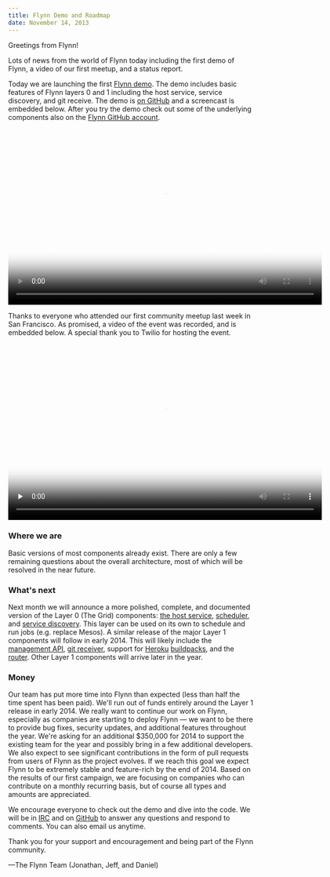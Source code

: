 ```yaml
---
title: Flynn Demo and Roadmap
date: November 14, 2013
---
```


Greetings from Flynn!

Lots of news from the world of Flynn today including the first demo of Flynn,
a video of our first meetup, and a status report.

Today we are launching the first [Flynn
demo](https://github.com/flynn/flynn-dev). The demo includes basic features of
Flynn layers 0 and 1 including the host service, service discovery, and git
receive. The demo is [on GitHub](https://github.com/flynn/flynn-dev) and
a screencast is embedded below. After you try the demo check out some of the
underlying components also on the [Flynn GitHub
account](https://github.com/flynn).

<video controls="true" poster="https://s3.amazonaws.com/flynn-media/flynn_demo_2013-11-14.jpeg" width="640" height="360">
  <source src="https://s3.amazonaws.com/flynn-media/flynn_demo_2013-11-14.mp4" type="video/mp4">
  <source src="https://s3.amazonaws.com/flynn-media/flynn_demo_2013-11-14.webm" type="video/webm">
  <img alt="Flynn Demo" src="https://s3.amazonaws.com/flynn-media/flynn_demo_2013-11-14.jpeg" width="640" height="360" title="No video playback capabilities, please download the video." />
</video>

Thanks to everyone who attended our first community meetup last week in San
Francisco. As promised, a video of the event was recorded, and is embedded
below. A special thank you to Twilio for hosting the event.

<video controls="true" preload="none" poster="https://s3.amazonaws.com/flynn-media/flynn_meetup_2013-11-05.jpeg" width="640" height="360">
  <source src="https://s3.amazonaws.com/flynn-media/flynn_meetup_2013-11-05_720p.mp4" type="video/mp4">
  <source src="https://s3.amazonaws.com/flynn-media/flynn_meetup_2013-11-05_720p.webm" type="video/webm">
  <img alt="Flynn Meetup" src="https://s3.amazonaws.com/flynn-media/flynn_meetup_2013-11-05.jpeg" width="640" height="360" title="No video playback capabilities, please download the video." />
</video>

### Where we are

Basic versions of most components already exist. There are only a few remaining
questions about the overall architecture, most of which will be resolved in the
near future.

### What's next

Next month we will announce a more polished, complete, and documented version of
the Layer 0 (The Grid) components: [the host
service](https://github.com/flynn/flynn/tree/master/host),
[scheduler](https://github.com/flynn/sampi), and [service
discovery](https://github.com/flynn/go-discover). This layer can be used on its
own to schedule and run jobs (e.g. replace Mesos). A similar release of the
major Layer 1 components will follow in early 2014. This will likely include the
[management API](https://github.com/flynn/flynn-api), [git
receiver](https://github.com/flynn/gitreceive-next), support for
[Heroku](https://github.com/flynn/slugbuilder)
[buildpacks](https://github.com/flynn/slugrunner), and the
[router](https://github.com/flynn/strowger). Other Layer 1 components will
arrive later in the year.

### Money

Our team has put more time into Flynn than expected (less than half the time
spent has been paid). We'll run out of funds entirely around the Layer 1 release
in early 2014. We really want to continue our work on Flynn, especially as
companies are starting to deploy Flynn — we want to be there to provide bug
fixes, security updates, and additional features throughout the year. We're
asking for an additional $350,000 for 2014 to support the existing team for the
year and possibly bring in a few additional developers. We also expect to see
significant contributions in the form of pull requests from users of Flynn as
the project evolves. If we reach this goal we expect Flynn to be extremely
stable and feature-rich by the end of 2014. Based on the results of our first
campaign, we are focusing on companies who can contribute on a monthly recurring
basis, but of course all types and amounts are appreciated.

We encourage everyone to check out the demo and dive into the code. We will be
in [IRC](irc://irc.freenode.net/flynn) and on [GitHub](https://github.com/flynn)
to answer any questions and respond to comments. You can also email
us anytime.

Thank you for your support and encouragement and being part of the Flynn
community.

—The Flynn Team (Jonathan, Jeff, and Daniel)
